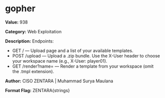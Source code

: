 # gopher

**Value:** 938

**Category:** Web Exploitation

**Description:**
Endpoints:
* GET / — Upload page and a list of your available templates.
* POST /upload — Upload a .zip bundle. Use the X-User header to choose your workspace name (e.g., X-User: player01).
* GET /render?name=<tmplName> — Render a template from your workspace (omit the .tmpl extension).

**Author:**
CISO ZENTARA | Muhammad Surya Maulana

**Format Flag:**
ZENTARA{strings}
